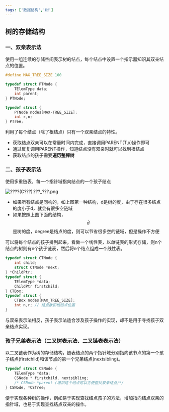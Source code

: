 ```yaml
---
tags: ['数据结构','树']
---
```


## 树的存储结构

### 一、双亲表示法

使用一组连续的存储空间表示树的结点，每个结点中设置一个指示器知识其双亲结点的位置。

```c
#define MAX_TREE_SIZE 100

typedef struct PTNode {
    TElemType data;
    int parent;
} PTNode;

typedef struct {
    PTNode nodes[MAX-TREE_SIZE];
    int r,n;
} PTree;
```
利用了每个结点（除了根结点）只有一个双亲结点的特性。

- 获取结点双亲可以在常量时间内完成，直接调用PARENT(T,x)操作即可
- 通过反复调用PARENT操作，知道结点没有双亲时就可以找到根结点
- 获取结点的孩子需要**遍历整棵树**

### 二、孩子表示法

使用多重链表，每一个指针域指向结点的一个孩子结点

![????(C???).???_???.png](https://i.loli.net/2020/07/28/Lz32Gno1tVEcYNm.png)

- 如果所有结点是同构的，如上图第一种结构，d是树的度，由于存在很多结点的度小于d，就会有很多空链域
- 如果按照上图下面的结构，$$\bar{d}$$是树的度，degree是结点的度，则可以节省很多空的链域，但是操作不方便

可以将每个结点的孩子排列起来，看做一个线性表，以单链表的形式存储，则n个结点的树则有n个孩子链表，然后将n个结点组成一个线性表。

```c
typedef struct CTNode {
    int child;
    struct CTNode *next;
} *ChildPtr;
typedef struct {
    TElemType *data;
    ChildPtr firstchild;
} CTBox;
typedef struct {
    CTBox nodes[MAX_TREE_SIZE];
    int n,r; // 结点数和根结点位置
}
```

与双亲表示法相反，孩子表示法适合涉及孩子操作的实现，却不是用于寻找孩子双亲结点实现。

### 孩子兄弟表示法（二叉树表示法、二叉链表表示法）

以二叉链表作为树的存储结构，链表结点的两个指针域分别指向该节点的第一个孩子结点(firstchild)和该节点的第一个兄弟结点(nextsibling)。

```c
typedef struct CSNode {
    TElemType *data;
    CSNode * firstchild, nextsibling;
    /* CSNode *parent (增加这个结点可以方便查找双亲结点)*/
} CSNode, *CSTree;
```

便于实现各种树的操作，例如易于实现查找结点孩子的方法，增加指向结点双亲的指针域，也易于实现查找结点双亲的操作。